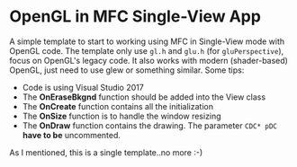 OpenGL in MFC Single-View App
===================
A simple template to start to working using MFC in Single-View mode with OpenGL code.
The template only use `gl.h` and `glu.h` (for `gluPerspective`), focus on OpenGL's legacy code. It also works with modern (shader-based) OpenGL, just need to use glew or something similar.
Some tips:

 - Code is using Visual Studio 2017
 - The **OnEraseBkgnd** function should be added into the View class
 - The **OnCreate** function contains all the initialization
 - The **OnSize** function is to handle the window resizing 
 - The **OnDraw** function contains the drawing. The parameter `CDC* pDC` **have to be** uncommented.

As I mentioned, this is a single template..no more :-)